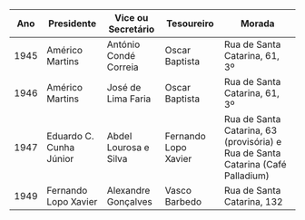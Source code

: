 | Ano   |     Presidente               | Vice ou Secretário     |       Tesoureiro       |       Morada                       |
| ----  |       ---                    |       ---              |            ---         |             ----                   |
| 1945  |     Américo Martins          | António Condé Correia  |       Oscar Baptista   |       Rua de Santa Catarina, 61, 3º|
| 1946  |     Américo Martins          | José de Lima Faria     |       Oscar Baptista   |       Rua de Santa Catarina, 61, 3º|
| 1947  |     Eduardo C. Cunha Júnior  | Abdel Lourosa e Silva  |  Fernando Lopo Xavier  |       Rua de Santa Catarina, 63 (provisória) e Rua de Santa Catarina (Café Palladium)|
| 1949  |     Fernando Lopo Xavier     | Alexandre Gonçalves    |  Vasco Barbedo         |       Rua de Santa Catarina, 132   |
